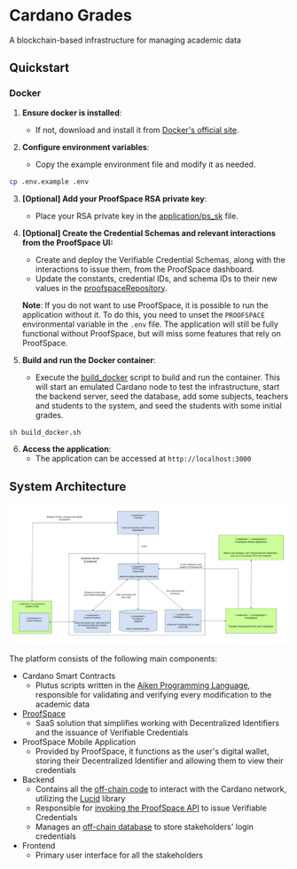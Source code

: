 # Cardano Grades
A blockchain-based infrastructure for managing academic data

## Quickstart

### Docker
1. **Ensure docker is installed**:
    - If not, download and install it from [Docker's official site](https://www.docker.com/).

2. **Configure environment variables**:
    - Copy the example environment file and modify it as needed.
```bash
cp .env.example .env
```

3. **[Optional] Add your ProofSpace RSA private key**:
    - Place your RSA private key in the [application/ps_sk](application/ps_sk) file.

4. **[Optional] Create the Credential Schemas and relevant interactions from the ProofSpace UI:**
    - Create and deploy the Verifiable Credential Schemas, along with the interactions to issue them, from the ProofSpace dashboard. 
    - Update the constants, credential IDs, and schema IDs to their new values in the [proofspaceRepository](application/src/database/proofspaceRepository.js).

    **Note**: If you do not want to use ProofSpace, it is possible to run the application without it. To do this, you need to unset the `PROOFSPACE` environmental variable in the `.env` file. The application will still be fully functional without ProofSpace, but will miss some features that rely on ProofSpace.
5. **Build and run the Docker container**:
    - Execute the [build_docker](build_docker.sh) script to build and run the container. This will start an emulated Cardano node to test the infrastructure, start the backend server, seed the database, add some subjects, teachers and students to the system, and seed the students with some initial grades.
```bash
sh build_docker.sh
```
6. **Access the application**:
    - The application can be accessed at `http://localhost:3000`

## System Architecture

![Alt Components](./images/system_arch.png?raw=true "Title")

The platform consists of the following main components:

- Cardano Smart Contracts
    - Plutus scripts written in the [Aiken Programming Language](https://aiken-lang.org/), responsible for validating and verifying every modification to the academic data
- [ProofSpace](https://www.proofspace.id/)
    - SaaS solution that simplifies working with Decentralized Identifiers and the issuance of Verifiable Credentials
- ProofSpace Mobile Application
    - Provided by ProofSpace, it functions as the user's digital wallet, storing their Decentralized Identifier and allowing them to view their credentials
- Backend
    - Contains all the [off-chain code](application/src/database/cardanoRepository.js) to interact with the Cardano network, utilizing the [Lucid](https://lucid.spacebudz.io/) library
    - Responsible for [invoking the ProofSpace API](application/src/database/proofspaceRepository.js) to issue Verifiable Credentials
    - Manages an [off-chain database](application/src/models) to store stakeholders' login credentials
- Frontend
    - Primary user interface for all the stakeholders
